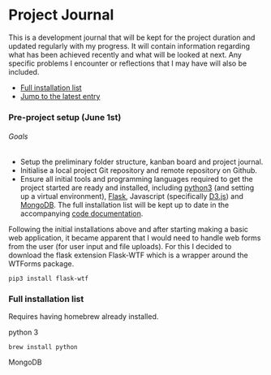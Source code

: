 # Project Journal

This is a development journal that will be kept for the project duration and updated regularly with my progress.
It will contain information regarding what has been achieved recently and what will be looked at next.
Any specific problems I encounter or reflections that I may have will also be included.

- [Full installation list](#installs)
- [Jump to the latest entry](#latestEntry)

<a name="latestEntry"></a>

### Pre-project setup (June 1st)

###### Goals

- Setup the preliminary folder structure, kanban board and project journal.
- Initialise a local project Git repository and remote repository on Github.
- Ensure all initial tools and programming languages required to get the project started are ready and installed, including [python3](https://www.python.org/downloads/) (and setting up a virtual environment), [Flask](https://flask.palletsprojects.com/en/1.1.x/installation/#installation), Javascript (specifically [D3.js](https://d3js.org/)) and [MongoDB](https://www.mongodb.com/). The full installation list will be kept up to date in the accompanying [code documentation](documentation.md#installs).

Following the initial installations above and after starting making a basic web application, it became apparent that I would need to handle web forms from the user (for user input and file uploads).
For this I decided to download the flask extension Flask-WTF which is a wrapper around the WTForms package.

```
pip3 install flask-wtf
```

<a name="installs"></a>

### Full installation list

Requires having homebrew already installed.

python 3

```
brew install python
```

MongoDB
